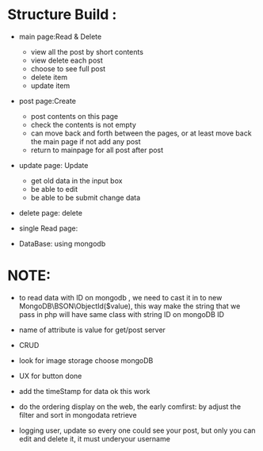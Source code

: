 # Structure Build :
- main page:Read & Delete
    - view all the post by short contents
    - view delete each post 
    - choose to see full post
    - delete item
    - update item  
- post page:Create
    - post contents on this page
    - check the contents is not empty 
    - can move back and forth between the pages, or at least move back the main page if not add any post
    - return to mainpage for all post after post
- update page: Update
    - get old data in the input box 
    - be able to edit 
    - be able to be submit change data
- delete page: delete 

- single Read page:
- DataBase: using mongodb
# NOTE:
- to read data with ID on mongodb , we need to cast it in to new MongoDB\BSON\ObjectId($value), this way make the string that we pass in php will have same class with string ID on mongoDB ID 
- name of attribute is value for get/post server
- CRUD
- look for image storage choose mongoDB
- UX for button done
- add the timeStamp for data ok this work
- do the ordering display on the web, the early comfirst: by adjust the filter and sort in mongodata retrieve

- logging user, update so every one could see your post, but only you can edit and delete it, it must underyour username
